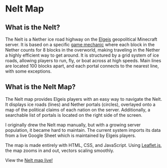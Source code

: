 # Nelt Map

## What is the Nelt?

The Nelt is a Nether ice road highway on the [Elgeis](https://www.elgeis.com) geopolitical Minecraft server. It is based on a specific [game mechanic](https://minecraft.gamepedia.com/The_Nether#Traits) where each block in the Nether counts for 8 blocks in the overworld, making traveling in the Nether a highly efficient way to get around. It is structured by a grid system of ice roads, allowing players to run, fly, or boat across at high speeds. Main lines are located 100 blocks apart, and each portal connects to the nearest line, with some exceptions.

## What is the Nelt Map?

The Nelt map provides Elgeis players with an easy way to navigate the Nelt. It displays ice roads (lines) and Nether portals (circles), overlayed onto a map of the political claims of each nation on the server. Additionally, a searchable list of portals is located on the right side of the screen. 

I originally drew the Nelt map manually, but with a growing server population, it became hard to maintain. The current system imports its data from a live Google Sheet which is maintained by Elgeis players. 

The map is made entirely with HTML, CSS, and JavaScript. Using [Leaflet.js](https://leafletjs.com), the map zooms in and out, vectors scaling smoothly.

View the [Nelt map live!](https://chipthrasher.com/nelt/)
